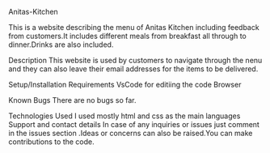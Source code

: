 Anitas-Kitchen

This is a website describing the menu of Anitas Kitchen including feedback from customers.It includes different meals from breakfast all through to dinner.Drinks are also included.

 Description
 This website is used by customers to navigate through the nenu and they can also leave their email addresses for the items to be delivered.
 
  Setup/Installation Requirements
  VsCode for editiing the code
  Browser

  Known Bugs
  There are no bugs so far. 

  Technologies Used
  I used mostly html and css as the main languages
  Support and contact details
  In case of any inquiries or issues just comment in the issues  section .Ideas or concerns can also be raised.You can make contributions to the code.
 